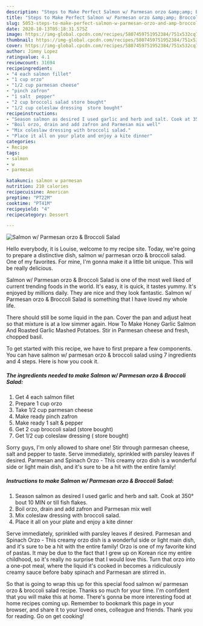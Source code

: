 ```yaml
---
description: "Steps to Make Perfect Salmon w/ Parmesan orzo &amp;amp; Broccoli Salad"
title: "Steps to Make Perfect Salmon w/ Parmesan orzo &amp;amp; Broccoli Salad"
slug: 5053-steps-to-make-perfect-salmon-w-parmesan-orzo-and-amp-broccoli-salad
date: 2020-10-13T05:18:31.575Z
image: https://img-global.cpcdn.com/recipes/5807459751952384/751x532cq70/salmon-w-parmesan-orzo-broccoli-salad-recipe-main-photo.jpg
thumbnail: https://img-global.cpcdn.com/recipes/5807459751952384/751x532cq70/salmon-w-parmesan-orzo-broccoli-salad-recipe-main-photo.jpg
cover: https://img-global.cpcdn.com/recipes/5807459751952384/751x532cq70/salmon-w-parmesan-orzo-broccoli-salad-recipe-main-photo.jpg
author: Jimmy Lopez
ratingvalue: 4.1
reviewcount: 31694
recipeingredient:
- "4 each salmon fillet"
- "1 cup orzo"
- "1/2 cup parmesan cheese"
- "pinch zafron"
- "1 salt  pepper"
- "2 cup broccoli salad store bought"
- "1/2 cup coleslaw dressing  store bought"
recipeinstructions:
- "Season salmon as desired I used garlic and herb and salt. Cook at 350° bout 10 MIN or till fish flakes."
- "Boil orzo, drain and add zafron and Parmesan mix well"
- "Mix coleslaw dressing with broccoli salad."
- "Place it all on your plate and enjoy a kite dinner"
categories:
- Recipe
tags:
- salmon
- w
- parmesan

katakunci: salmon w parmesan 
nutrition: 210 calories
recipecuisine: American
preptime: "PT22M"
cooktime: "PT41M"
recipeyield: "4"
recipecategory: Dessert

---
```



![Salmon w/ Parmesan orzo &amp; Broccoli Salad](https://img-global.cpcdn.com/recipes/5807459751952384/751x532cq70/salmon-w-parmesan-orzo-broccoli-salad-recipe-main-photo.jpg)

Hello everybody, it is Louise, welcome to my recipe site. Today, we're going to prepare a distinctive dish, salmon w/ parmesan orzo &amp; broccoli salad. One of my favorites. For mine, I'm gonna make it a little bit unique. This will be really delicious.

Salmon w/ Parmesan orzo &amp; Broccoli Salad is one of the most well liked of current trending foods in the world. It's easy, it is quick, it tastes yummy. It's enjoyed by millions daily. They are nice and they look fantastic. Salmon w/ Parmesan orzo &amp; Broccoli Salad is something that I have loved my whole life.

There should still be some liquid in the pan. Cover the pan and adjust heat so that mixture is at a low simmer again. How To Make Honey Garlic Salmon And Roasted Garlic Mashed Potatoes. Stir in Parmesan cheese and fresh, chopped basil.


To get started with this recipe, we have to first prepare a few components. You can have salmon w/ parmesan orzo &amp; broccoli salad using 7 ingredients and 4 steps. Here is how you cook it.

<!--inarticleads1-->

##### The ingredients needed to make Salmon w/ Parmesan orzo &amp; Broccoli Salad:

1. Get 4 each salmon fillet
1. Prepare 1 cup orzo
1. Take 1/2 cup parmesan cheese
1. Make ready pinch zafron
1. Make ready 1 salt &amp; pepper
1. Get 2 cup broccoli salad (store bought)
1. Get 1/2 cup coleslaw dressing ( store bought)


Sorry guys, I&#39;m only allowed to share one! Stir through parmesan cheese, salt and pepper to taste. Serve immediately, sprinkled with parsley leaves if desired. Parmesan and Spinach Orzo - This creamy orzo dish is a wonderful side or light main dish, and it&#39;s sure to be a hit with the entire family! 

<!--inarticleads2-->

##### Instructions to make Salmon w/ Parmesan orzo &amp; Broccoli Salad:

1. Season salmon as desired I used garlic and herb and salt. Cook at 350° bout 10 MIN or till fish flakes.
1. Boil orzo, drain and add zafron and Parmesan mix well
1. Mix coleslaw dressing with broccoli salad.
1. Place it all on your plate and enjoy a kite dinner


Serve immediately, sprinkled with parsley leaves if desired. Parmesan and Spinach Orzo - This creamy orzo dish is a wonderful side or light main dish, and it&#39;s sure to be a hit with the entire family! Orzo is one of my favorite kind of pastas. It may be due to the fact that I grew up on Korean rice my entire childhood, so it&#39;s really no surprise that I would love this. Turn that orzo into a one-pot meal, where the liquid it&#39;s cooked in becomes a ridiculously creamy sauce before baby spinach and Parmesan are stirred in. 

So that is going to wrap this up for this special food salmon w/ parmesan orzo &amp; broccoli salad recipe. Thanks so much for your time. I'm confident that you will make this at home. There's gonna be more interesting food at home recipes coming up. Remember to bookmark this page in your browser, and share it to your loved ones, colleague and friends. Thank you for reading. Go on get cooking!
